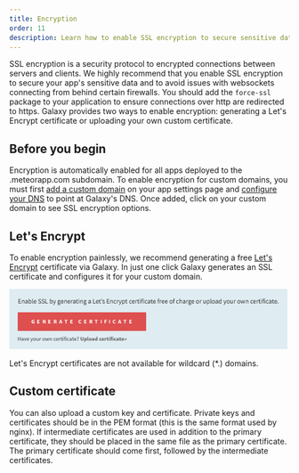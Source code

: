 ```yaml
---
title: Encryption
order: 11
description: Learn how to enable SSL encryption to secure sensitive data
---
```


SSL encryption is a security protocol to encrypted connections between servers and clients. We highly recommend that you enable SSL encryption to secure your app's sensitive data and to avoid issues with websockets connecting from behind certain firewalls. You should add the `force-ssl` package to your application to ensure connections over http are redirected to https. Galaxy provides two ways to enable encryption: generating a Let's Encrypt certificate or uploading your own custom certificate.

<h2 id="custom-domain">Before you begin</h2>

Encryption is automatically enabled for all apps deployed to the .meteorapp.com subdomain. To enable encryption for  custom domains, you must first [add a custom domain](/custom-domains.html) on your app settings page and [configure your DNS](/dns.html) to point at Galaxy's DNS. Once added, click on your custom domain to see SSL encryption options.

<h2 id="lets-encrypt">Let's Encrypt</h2>

To enable encryption painlessly, we recommend generating a free [Let's Encrypt](https://letsencrypt.org/) certificate via Galaxy. In just one click Galaxy generates an SSL certificate and configures it for your custom domain.

<img src="images/email-enable-ssl.png" style="width: 500px;">

Let's Encrypt certificates are not available for wildcard (*.) domains.

<h2 id="Custom certificate">Custom certificate</h2>

You can also upload a custom key and certificate. Private keys and certificates should be in the PEM format (this is the same format used by nginx). If intermediate certificates are used in addition to the primary certificate, they should be placed in the same file as the primary certificate. The primary certificate should come first, followed by the intermediate certificates.
